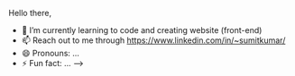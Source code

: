 Hello there,
- 🌱 I’m currently learning to code and creating website (front-end)
- 📫 Reach out to me through https://www.linkedin.com/in/~sumitkumar/
- 😄 Pronouns: ...
- ⚡ Fun fact: ...
-->

